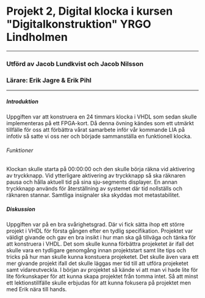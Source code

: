 # Projekt 2, Digital klocka i kursen "Digitalkonstruktion" YRGO Lindholmen
*****
### Utförd av Jacob Lundkvist och Jacob Nilsson
### Lärare: Erik Jagre & Erik Pihl
*****

##### Introduktion
Uppgiften var att konstruera en 24 timmars klocka i VHDL som sedan skulle implementeras på ett FPGA-kort.
Då denna övning kändes som ett utmärkt tillfälle för oss att förbättra vårat samarbete inför vår kommande LIA på infotiv så satte vi oss ner och började sammanställa en funktionell klocka.

###### Funktioner
Klockan skulle starta på 00:00:00 och den skulle börja räkna vid aktivering av tryckknapp. 
Vid ytterligare aktivering av tryckknapp så ska räknaren pausa och hålla aktuell tid på sina sju-segments displayer. 
En annan tryckknapp används för återställning av systemet där tid nollställs och räknaren stannar.
Samtliga insignaler ska skyddas mot metastabilitet.


##### Diskussion
Uppgiften var på en bra svårighetsgrad. Där vi fick sätta ihop ett större projekt i VHDL för första gången efter en tydlig specifikation. Projektet var väldigt givande och gav en bra insikt i hur man ska gå tillväga och tänka för att konstruera i VHDL. Det som skulle kunna förbättra projeketet är ifall det skulle vara en tydligare genomgång innan projektstart samt lite tips och tricks på hur man skulle kunna konstuera projeketet. Det skulle även vara ett mer givande projekt ifall det skulle läggas mer tid till att utföra projeketet samt vidareutveckla. I början av projektet så kände vi att man vi hade lite för lite förkunskaper för att kunna skapa projektet från tomma intet. Så att minst ett lektionstillfälle skulle erbjudas för att kunna fokusera på projektet men med Erik nära till hands.

